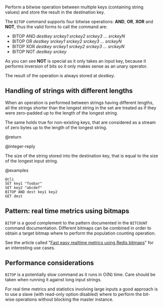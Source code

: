 Perform a bitwise operation between multiple keys (containing string values) and
store the result in the destination key.

The `BITOP` command supports four bitwise operations: **AND**, **OR**, **XOR**
and **NOT**, thus the valid forms to call the command are:

* BITOP AND _destkey srckey1 srckey2 srckey3 ... srckeyN_
* BITOP OR _destkey srckey1 srckey2 srckey3 ... srckeyN_
* BITOP XOR _destkey srckey1 srckey2 srckey3 ... srckeyN_
* BITOP NOT _destkey srckey_

As you can see **NOT** is special as it only takes an input key, because it
performs inversion of bits so it only makes sense as an unary operator.

The result of the operation is always stored at _destkey_.

## Handling of strings with different lengths

When an operation is performed between strings having different lengths, all the
strings shorter than the longest string in the set are treated as if they were
zero-padded up to the length of the longest string.

The same holds true for non-existing keys, that are considered as a stream of
zero bytes up to the length of the longest string.

@return

@integer-reply

The size of the string stored into the destination key, that is equal to the
size of the longest input string.

@examples

    @cli
    SET key1 "foobar"
    SET key2 "abcdef"
    BITOP AND dest key1 key2
    GET dest

## Pattern: real time metrics using bitmaps

`BITOP` is a good complement to the pattern documented in the `BITCOUNT` command
documentation.
Different bitmaps can be combined in order to obtain a target bitmap where to
perform the population counting operation.

See the article called "[Fast easy realtime metrics using Redis
bitmaps][hbgc212fermurb]" for an interesting use cases.

[hbgc212fermurb]: http://blog.getspool.com/2011/11/29/fast-easy-realtime-metrics-using-redis-bitmaps

## Performance considerations

`BITOP` is a potentially slow command as it runs in O(N) time.
Care should be taken when running it against long input strings.

For real time metrics and statistics involving large inputs a good approach is
to use a slave (with read-only option disabled) where to perform the bit-wise
operations without blocking the master instance.

